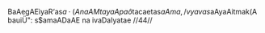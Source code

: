 BaAegAEìyaR‘as$a·(AnaAM tayaApaô$tacaetas$aAma, /
vyavas$aAyaAitmak(A bauiÜ": s$amaADaAE na ivaDaIyatae //44//